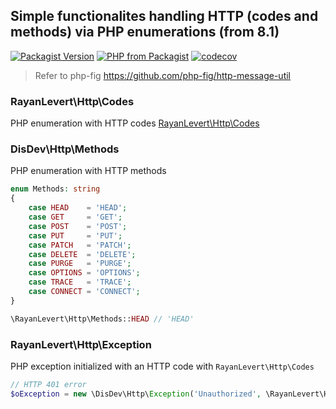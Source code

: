 ## Simple functionalites handling HTTP (codes and methods) via PHP enumerations (from 8.1)

[![Packagist Version](https://img.shields.io/packagist/v/rayanlevert/http)](https://packagist.org/packages/rayanlevert/http)
[![PHP from Packagist](https://img.shields.io/packagist/php-v/rayanlevert/http)](https://packagist.org/packages/rayanlevert/http)
[![codecov](https://codecov.io/gh/rayanlevert/http/branch/main/graph/badge.svg)](https://codecov.io/gh/rayanlevert/http)

> Refer to php-fig https://github.com/php-fig/http-message-util

### RayanLevert\Http\Codes

PHP enumeration with HTTP codes [RayanLevert\Http\Codes](src/Codes.php)

### DisDev\Http\Methods

PHP enumeration with HTTP methods

```php
enum Methods: string
{
    case HEAD    = 'HEAD';
    case GET     = 'GET';
    case POST    = 'POST';
    case PUT     = 'PUT';
    case PATCH   = 'PATCH';
    case DELETE  = 'DELETE';
    case PURGE   = 'PURGE';
    case OPTIONS = 'OPTIONS';
    case TRACE   = 'TRACE';
    case CONNECT = 'CONNECT';
}

\RayanLevert\Http\Methods::HEAD // 'HEAD'
```

### RayanLevert\Http\Exception

PHP exception initialized with an HTTP code with `RayanLevert\Http\Codes`

```php
// HTTP 401 error
$oException = new \DisDev\Http\Exception('Unauthorized', \RayanLevert\Http\Codes::CLIENT_UNAUTHORIZED)
```